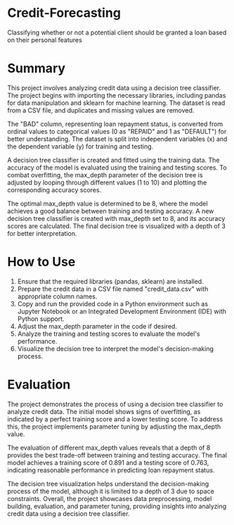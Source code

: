# Credit-Forecasting
Classifying whether or not a potential client should be granted a loan based on their personal features

# Summary 
This project involves analyzing credit data using a decision tree classifier. The project begins with importing the necessary libraries, including pandas for data manipulation and sklearn for machine learning. The dataset is read from a CSV file, and duplicates and missing values are removed.

The "BAD" column, representing loan repayment status, is converted from ordinal values to categorical values (0 as "REPAID" and 1 as "DEFAULT") for better understanding. The dataset is split into independent variables (x) and the dependent variable (y) for training and testing.

A decision tree classifier is created and fitted using the training data. The accuracy of the model is evaluated using the training and testing scores. To combat overfitting, the max_depth parameter of the decision tree is adjusted by looping through different values (1 to 10) and plotting the corresponding accuracy scores.

The optimal max_depth value is determined to be 8, where the model achieves a good balance between training and testing accuracy. A new decision tree classifier is created with max_depth set to 8, and its accuracy scores are calculated. The final decision tree is visualized with a depth of 3 for better interpretation.

# How to Use
1. Ensure that the required libraries (pandas, sklearn) are installed.
2. Prepare the credit data in a CSV file named "credit_data.csv" with appropriate column names.
3. Copy and run the provided code in a Python environment such as Jupyter Notebook or an Integrated Development Environment (IDE) with Python support.
4. Adjust the max_depth parameter in the code if desired.
5. Analyze the training and testing scores to evaluate the model's performance.
6. Visualize the decision tree to interpret the model's decision-making process.

# Evaluation 
The project demonstrates the process of using a decision tree classifier to analyze credit data. The initial model shows signs of overfitting, as indicated by a perfect training score and a lower testing score. To address this, the project implements parameter tuning by adjusting the max_depth value.

The evaluation of different max_depth values reveals that a depth of 8 provides the best trade-off between training and testing accuracy. The final model achieves a training score of 0.891 and a testing score of 0.763, indicating reasonable performance in predicting loan repayment status.

The decision tree visualization helps understand the decision-making process of the model, although it is limited to a depth of 3 due to space constraints. Overall, the project showcases data preprocessing, model building, evaluation, and parameter tuning, providing insights into analyzing credit data using a decision tree classifier.
